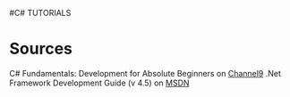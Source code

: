 #C# TUTORIALS

# Sources

C# Fundamentals: Development for Absolute Beginners on [Channel9](http://www.channel9.msdn.com/Series/C-Sharp-Fundamentals-Development-for-Absolute-Beginners)
.Net Framework Development Guide (v 4.5) on [MSDN](http://msdn.microsoft.com/en-us/library/hh156542(v=vs.110).aspx)
